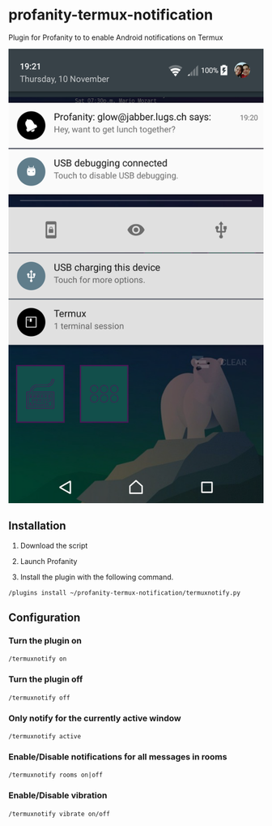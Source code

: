 # profanity-termux-notification
Plugin for Profanity to to enable Android notifications on Termux

![Screenshot](screenshot.png)

## Installation

1. Download the script

2. Launch Profanity

3. Install the plugin with the following command.

```
/plugins install ~/profanity-termux-notification/termuxnotify.py

```

## Configuration

### Turn the plugin on

`/termuxnotify on`

### Turn the plugin off

`/termuxnotify off`

### Only notify for the currently active window

`/termuxnotify active`

### Enable/Disable notifications for all messages in rooms

`/termuxnotify rooms on|off`

### Enable/Disable vibration

`/termuxnotify vibrate on/off`

